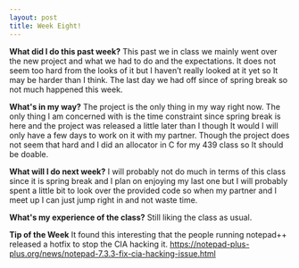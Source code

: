 ```yaml
---
layout: post
title: Week Eight!
---
```


**What did I do this past week?**
This past we in class we mainly went over the new project and what we had to do and the expectations. It does not seem too hard from the looks of it but I haven’t really looked at it yet so It may be harder than I think. The last day we had off since of spring break so not much happened this week.

**What's in my way?**
The project is the only thing in my way right now. The only thing I am concerned with is the time constraint since spring break is here and the project was released a little later than I though It would I will only have a few days to work on it with my partner. Though the project does not seem that hard and I did an allocator in C for my 439 class so It should be doable.

**What will I do next week?**
I will probably not do much in terms of this class since it is spring break and I plan on enjoying my last one but I will probably spent a little bit to look over the provided code so when my partner and I meet up I can just jump right in and not waste time.

**What's my experience of the class?**
Still liking the class as usual.

**Tip of the Week**
It found this interesting that the people running notepad++ released a hotfix to stop the CIA hacking it. <https://notepad-plus-plus.org/news/notepad-7.3.3-fix-cia-hacking-issue.html>
